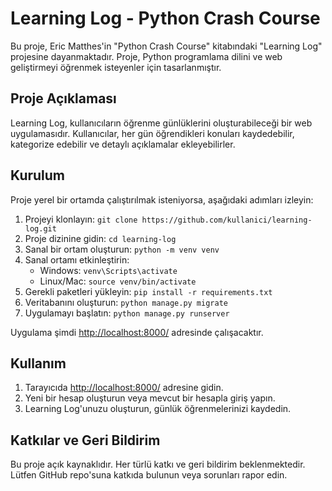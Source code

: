 # Learning Log - Python Crash Course

Bu proje, Eric Matthes'in "Python Crash Course" kitabındaki "Learning Log" projesine dayanmaktadır. Proje, Python programlama dilini ve web geliştirmeyi öğrenmek isteyenler için tasarlanmıştır.

## Proje Açıklaması

Learning Log, kullanıcıların öğrenme günlüklerini oluşturabileceği bir web uygulamasıdır. Kullanıcılar, her gün öğrendikleri konuları kaydedebilir, kategorize edebilir ve detaylı açıklamalar ekleyebilirler.

## Kurulum

Proje yerel bir ortamda çalıştırılmak isteniyorsa, aşağıdaki adımları izleyin:

1. Projeyi klonlayın: `git clone https://github.com/kullanici/learning-log.git`
2. Proje dizinine gidin: `cd learning-log`
3. Sanal bir ortam oluşturun: `python -m venv venv`
4. Sanal ortamı etkinleştirin:
   - Windows: `venv\Scripts\activate`
   - Linux/Mac: `source venv/bin/activate`
5. Gerekli paketleri yükleyin: `pip install -r requirements.txt`
6. Veritabanını oluşturun: `python manage.py migrate`
7. Uygulamayı başlatın: `python manage.py runserver`

Uygulama şimdi [http://localhost:8000/](http://localhost:8000/) adresinde çalışacaktır.

## Kullanım

1. Tarayıcıda [http://localhost:8000/](http://localhost:8000/) adresine gidin.
2. Yeni bir hesap oluşturun veya mevcut bir hesapla giriş yapın.
3. Learning Log'unuzu oluşturun, günlük öğrenmelerinizi kaydedin.

## Katkılar ve Geri Bildirim

Bu proje açık kaynaklıdır. Her türlü katkı ve geri bildirim beklenmektedir. Lütfen GitHub repo'suna katkıda bulunun veya sorunları rapor edin.
